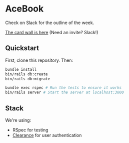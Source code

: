 # AceBook

Check on Slack for the outline of the week.

[The card wall is here](https://trello.com/b/VOOQlyWV/acebook-blue-july) (Need an invite? Slack!)

## Quickstart

First, clone this repository. Then:

```bash
bundle install
bin/rails db:create
bin/rails db:migrate

bundle exec rspec # Run the tests to ensure it works
bin/rails server # Start the server at localhost:3000
```

## Stack

We're using:

* RSpec for testing
* [Clearance](https://github.com/thoughtbot/clearance) for user authentication
